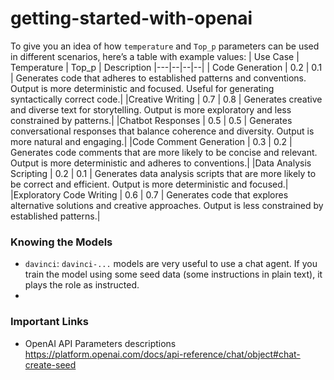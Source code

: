 # getting-started-with-openai

To give you an idea of how `temperature` and `Top_p` parameters can be used in different scenarios, here’s a table with example values:
| Use Case |	Temperature |	Top_p |	Description
|---|--|--|--|
| Code Generation |	0.2 |	0.1 |	Generates code that adheres to established patterns and conventions. Output is more deterministic and focused. Useful for generating syntactically correct code.|
|Creative Writing |	0.7 |	0.8 |	Generates creative and diverse text for storytelling. Output is more exploratory and less constrained by patterns.|
|Chatbot Responses |	0.5 |	0.5 |	Generates conversational responses that balance coherence and diversity. Output is more natural and engaging.|
|Code Comment Generation |	0.3 |	0.2 |	Generates code comments that are more likely to be concise and relevant. Output is more deterministic and adheres to conventions.|
|Data Analysis Scripting |	0.2 |	0.1 |	Generates data analysis scripts that are more likely to be correct and efficient. Output is more deterministic and focused.|
|Exploratory Code Writing |	0.6 |	0.7 |	Generates code that explores alternative solutions and creative approaches. Output is less constrained by established patterns.|


### Knowing the Models
* `davinci`: `davinci-...` models are very useful to use a chat agent. If you train the model using some seed data (some instructions in plain text), it plays the role as instructed.
* 

### Important Links
* OpenAI API Parameters descriptions
  https://platform.openai.com/docs/api-reference/chat/object#chat-create-seed



